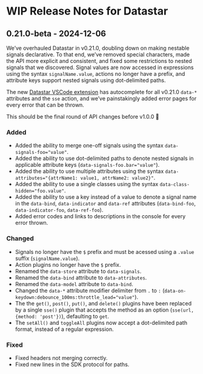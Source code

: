 # WIP Release Notes for Datastar

## 0.21.0-beta - 2024-12-06

We’ve overhauled Datastar in v0.21.0, doubling down on making nestable signals declarative. To that end, we’ve removed special characters, made the API more explicit and consistent, and fixed some restrictions to nested signals that we discovered. Signal values are now accessed in expressions using the syntax `signalName.value`, actions no longer have a prefix, and attribute keys support nested signals using dot-delimited paths.

The new [Datastar VSCode extension](https://marketplace.visualstudio.com/items?itemName=starfederation.datastar-vscode) has autocomplete for all v0.21.0 `data-*` attributes and the `sse` action, and we’ve painstakingly added error pages for every error that can be thrown.

This should be the final round of API changes before v1.0.0 🚀

### Added

- Added the ability to merge one-off signals using the syntax `data-signals-foo="value"`.
- Added the ability to use dot-delimited paths to denote nested signals in applicable attribute keys (`data-signals-foo.bar="value"`).
- Added the ability to use multiple attributes using the syntax `data-attributes="{attrName1: value1, attrName2: value2}"`.
- Added the ability to use a single classes using the syntax `data-class-hidden="foo.value"`.
- Added the ability to use a key instead of a value to denote a signal name in the `data-bind`, `data-indicator` and `data-ref` attributes (`data-bind-foo`, `data-indicator-foo`, `data-ref-foo`).
- Added error codes and links to descriptions in the console for every error thrown.

### Changed

- Signals no longer have the `$` prefix and must be acessed using a `.value` suffix (`signalName.value`).
- Action plugins no longer have the `$` prefix.
- Renamed the `data-store` attribute to `data-signals`.
- Renamed the `data-bind` attribute to `data-attributes`.
- Renamed the `data-model` attribute to `data-bind`.
- Changed the `data-*` attribute modifier delimiter from `.` to `:` (`data-on-keydown:debounce_100ms:throttle_lead="value"`).
- The the `get()`, `post()`, `put()`, and `delete()` plugins have been replaced by a single `sse()` plugin that accepts the method as an option (`sse(url, {method: 'post'})`), defaulting to `get`.
- The `setAll()` and `toggleAll` plugins now accept a dot-delimited path format, instead of a regular expression.

### Fixed

- Fixed headers not merging correctly.
- Fixed new lines in the SDK protocol for paths.
